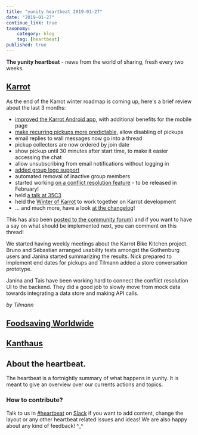 ```yaml
---
title: "yunity heartbeat 2019-01-27"
date: "2019-01-27"
continue_link: true
taxonomy:
    category: blog
    tag: [heartbeat]
published: true
---
```


**The yunity heartbeat** - news from the world of sharing, fresh every two weeks.

## [Karrot](https://karrot.world)

As the end of the Karrot winter roadmap is coming up, here's a brief review about the last 3 months:

- [improved the Karrot Android app](https://github.com/yunity/karrot-frontend/issues/984), with additional benefits for the mobile page
- [make recurring pickups more predictable](https://community.foodsaving.world/t/pickups-refreshed/199), allow disabling of pickups
- email replies to wall messages now go into a thread
- pickup collectors are now ordered by join date
- show pickup until 30 minutes after start time, to make it easier accessing the chat
- allow unsubscribing from email notifications without logging in
- [added group logo support](https://community.foodsaving.world/t/new-upload-your-group-logo/209)
- automated removal of inactive group members
- started working [on a conflict resolution feature](https://community.foodsaving.world/t/conflict-resolution-with-possibility-to-remove-user-from-group/201) - to be released in February!
- held [a talk at 35C3](https://media.ccc.de/v/35c3-9882-the_foodsaving_grassroots_movement)
- held the [Winter of Karrot](https://kanthaus.online/events/2019-01-01_winter-of-karrot) to work together on Karrot development
- ... and much more, have a look [at the changelog](https://github.com/yunity/karrot-frontend/blob/master/CHANGELOG.md)!

This has also been [posted to the community forum](https://community.foodsaving.world/t/collecting-and-voting-on-feature-requests-for-karrot-spring-2019/217)) and if you want to have a say on what should be implemented next, you can comment on this thread!

We started having weekly meetings about the Karrot Bike Kitchen project. Bruno and Sebastian arranged usability tests amongst the Gothenburg users and Janina started summarizing the results. Nick prepared to implement end dates for pickups and Tilmann added a store conversation prototype.

Janina and Tais have been working hard to connect the conflict resolution UI to the backend. They did a good job to slowly move from mock data towards integrating a data store and making API calls.

_by Tilmann_

## [Foodsaving Worldwide](https://foodsaving.world)


## [Kanthaus](https://kanthaus.online)


## About the heartbeat.
The heartbeat is a fortnightly summary of what happens in yunity. It is meant to give an overview over our currents actions and topics.

### How to contribute?
Talk to us in [#heartbeat](https://yunity.slack.com/messages/heartbeat/) on [Slack](https://slackin.yunity.org) if you want to add content, change the layout or any other heartbeat related issues and ideas! We are also happy about any kind of feedback! ^\_^

